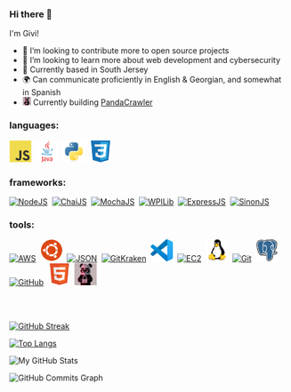 ### Hi there 👋

I'm Givi!

- 👯 I’m looking to contribute more to open source projects
- 🤔 I’m looking to learn more about web development and cybersecurity
- 🌱 Currently based in South Jersey
- 🌍 Can communicate proficiently in English & Georgian, and somewhat in Spanish
- <a href="https://github.com/givikuna/PandaCrawler/"><img src="https://github.com/givikuna/PandaCrawler/blob/main/pandas/panda26.png" title="PandaCrawler" alt="PandaCrawler" width="15" height="15"/></a> Currently building [PandaCrawler](https://github.com/givikuna/PandaCrawler/)

### languages:
<p>
  <a href="https://en.wikipedia.org/wiki/JavaScript"><img src="https://github.com/devicons/devicon/blob/master/icons/javascript/javascript-original.svg" title="JavaScript" alt="JavaScript" width="40" height="40"/></a>&nbsp;
  <a href="https://www.java.com/en/"><img src="https://github.com/devicons/devicon/blob/master/icons/java/java-original-wordmark.svg" title="Java" alt="Java" width="40" height="40"/></a>&nbsp;
  <a href="https://www.python.org/"><img src="https://github.com/devicons/devicon/blob/master/icons/python/python-original.svg" title="Python" alt="Python" width="40" height="40"/></a>&nbsp;
  <a href="https://en.wikipedia.org/wiki/CSS"><img src="https://github.com/devicons/devicon/blob/master/icons/css3/css3-original.svg" title="CSS" alt="CSS" width="40" height="40"/></a>&nbsp;
</p>

### frameworks:
<p>
  <a href="https://nodejs.org/en"><img src="https://cdn-icons-png.flaticon.com/512/5968/5968322.png" title="NodeJS" alt="NodeJS" width="40" height="40"/></a>&nbsp;
  <a href="https://www.chaijs.com/"><img src="https://avatars.githubusercontent.com/u/1515293?s=200&v=4" title="ChaiJS" alt="ChaiJS" width="40" height="40"/></a>&nbsp;
  <a href="https://mochajs.org/"><img src="https://camo.githubusercontent.com/58045a79a69afea4cab1cea6def6d911fba3956cf5fd683addf41c032aa64088/68747470733a2f2f636c6475702e636f6d2f78465646784f696f41552e737667" title="MochaJS" alt="MochaJS" width="40" height="40"/></a>&nbsp;
  <a href="https://wpilib.org/"><img src="https://images.squarespace-cdn.com/content/v1/5d4b06a67cd3580001ded283/1565198481601-L50L62A0MO6KS6XHSY3P/WPILibDev.png" title="WPILib" alt="WPILib" width="40" height="40"/></a>&nbsp;
  <a href="https://expressjs.com/"><img src="https://encrypted-tbn0.gstatic.com/images?q=tbn:ANd9GcQ18v7qjb95jfqfBueH0PMFkla_3cPQQORDPL_pkACa7Z1IpqKY-8fkvEv75YiV5cwwRXE&usqp=CAU" title="ExpressJS" alt="ExpressJS" width="40" height="40"/></a>&nbsp;
  <a href="https://sinonjs.org/"><img src="https://sinonjs.org/assets/images/logo.png" title="SinonJS" alt="SinonJS" width="40" height="40"/></a>&nbsp;
</p>

### tools:
<p>
  <a href="https://aws.amazon.com/"><img src="https://customcodefactory.com/wp-content/uploads/2019/12/aws-app-icon.jpg" title="AWS" alt="AWS" width="40" height="40"/></a>&nbsp;
  <a href="https://ubuntu.com/"><img src="https://github.com/devicons/devicon/blob/master/icons/ubuntu/ubuntu-plain.svg" title="Ubuntu" alt="Ubuntu" width="40" height="40"/></a>&nbsp;
  <a href="https://www.json.org/json-en.html"><img src="https://upload.wikimedia.org/wikipedia/commons/thumb/c/c9/JSON_vector_logo.svg/800px-JSON_vector_logo.svg.png" title="JSON" alt="JSON" width="40" height="40"/></a>&nbsp;
  <a href="https://www.gitkraken.com/"><img src="https://www.gitkraken.com/wp-content/uploads//2021/06/gitkraken-keif-mono-teal-sq.svg" title="GitKraken" alt="GitKraken" width="40" height="40"/></a>&nbsp;
  <a href="https://code.visualstudio.com/"><img src="https://github.com/devicons/devicon/blob/master/icons/vscode/vscode-original.svg" title="VSCode" alt="VSCode" width="40" height="40"/></a>&nbsp;
  <a href="https://aws.amazon.com/pm/ec2/?trk=36c6da98-7b20-48fa-8225-4784bced9843&sc_channel=ps&ef_id=CjwKCAjwrdmhBhBBEiwA4Hx5g2Uhkxzo3R2edztk5dkALqP5ZgNmIPJGZ280ptUNOsvCO2hDlPsHvRoCrTUQAvD_BwE:G:s&s_kwcid=AL!4422!3!467723097970!e!!g!!ec2!11198711716!118263955828"><img src="https://upload.wikimedia.org/wikipedia/commons/thumb/b/b9/AWS_Simple_Icons_Compute_Amazon_EC2_Instances.svg/1200px-AWS_Simple_Icons_Compute_Amazon_EC2_Instances.svg.png" title="EC2" alt="EC2" width="40" height="40"/></a>&nbsp;
  <a href="https://www.linux.org/"><img src="https://github.com/devicons/devicon/blob/master/icons/linux/linux-original.svg" title="Linux" alt="Linux" width="40" height="40"/></a>&nbsp;
  <a href="https://git-scm.com/"><img src="https://git-scm.com/images/logos/downloads/Git-Icon-1788C.png" title="Git" alt="Git" width="40" height="40"/></a>&nbsp;
  <a href="https://www.postgresql.org/"><img src="https://github.com/devicons/devicon/blob/master/icons/postgresql/postgresql-original.svg" title="PostgreSQL" alt="PostgreSQL" width="40" height="40"/></a>&nbsp;
  <a href="github.com"><img src="https://play-lh.googleusercontent.com/PCpXdqvUWfCW1mXhH1Y_98yBpgsWxuTSTofy3NGMo9yBTATDyzVkqU580bfSln50bFU" title="GitHub" alt="GitHub" width="40" height="40"/></a>&nbsp;
  <a href="https://en.wikipedia.org/wiki/HTML"><img src="https://github.com/devicons/devicon/blob/master/icons/html5/html5-original.svg" title="HTML" alt="HTML" width="40" height="40"/></a>&nbsp;
  <a href="https://github.com/givikuna/PandaCrawler/"><img src="https://github.com/givikuna/PandaCrawler/blob/main/pandas/panda26.png" title="PandaCrawler" alt="PandaCrawler" width="40" height="40"/></a>
</p>

<br><br>


[![GitHub Streak](https://github-readme-streak-stats.herokuapp.com/?user=givikuna&theme=dark&background=000000)](https://git.io/streak-stats)

[![Top Langs](https://github-readme-stats.vercel.app/api/top-langs/?username=givikuna&layout=compact&theme=vision-friendly-dark)](https://github.com/anuraghazra/github-readme-stats)

![My GitHub Stats](https://github-readme-stats.vercel.app/api/?username=givikuna&count_private=true&theme=highcontrast&showicons=true)

<img src="https://github-readme-activity-graph.cyclic.app/graph?username=givikuna&bg_color=000&color=fff&line=0891b2&point=#00b2d1&area_color=000&area=true&hide_border=true&custom_title=GitHub%20Commits%20Graph" alt="GitHub Commits Graph" />



<!--
**givikuna/givikuna** is a ✨ _special_ ✨ repository because its `README.md` (this file) appears on your GitHub profile.

Here are some ideas to get you started:

- 🔭 I’m currently working on ...
- 🌱 I’m currently learning ...
- 👯 I’m looking to collaborate on ...
- 🤔 I’m looking for help with ...
- 💬 Ask me about ...
- 📫 How to reach me: ...
- 😄 Pronouns: ...
- ⚡ Fun fact: ...
-->
